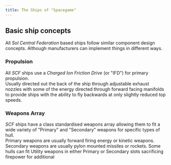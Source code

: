 ```yaml
---
title: The Ships of "Spacegame"
---
```

## Basic ship concepts
All *Sol Central Federation* based ships follow similar component design concepts. Although manufacturers can implement things in different ways.

### Propulsion
All *SCF* ships use a *Charged Ion Friction Drive* (or "IFD") for primary propulsion.  
Usually directed out the back of the ship through adjustable exhaust nozzles with some of the energy directed through forward facing manifolds to provide ships with the ability to fly backwards at only slightly reduced top speeds.

### Weapons Array
*SCF* ships have a class standardised weapons array allowing them to fit a wide variety of "Primary" and "Secondary" weapons for specific types of hull.  
Primary weapons are usually forward firing energy or kinetic weapons.
Secondary weapons are usually pylon mounted missiles or rockets.
Some hulls can fit Utility weapons in either Primary or Secondary slots sacrificing firepower for additional 
<!--stackedit_data:
eyJwcm9wZXJ0aWVzIjoiZXh0ZW5zaW9uczpcbiAgcHJlc2V0Oi
BnZm1cbiIsImhpc3RvcnkiOlsxMTE0NTcyNzE2LC0xMDM0MDI1
OTE3XX0=
-->
